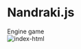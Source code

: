 # Nandraki.js
Engine game</br>
<img src="https://i.ibb.co/k6pMWgQ/index-html.png" alt="index-html" border="0"></br>
